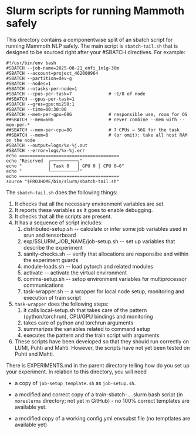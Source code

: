 # Slurm scripts for running Mammoth safely

This directory contains a componentwise split of an sbatch script for running Mammoth NLP safely.
The main script is `sbatch-tail.sh` that is designed to be sourced right after your #SBATCH directives.
For example:
```
#!/usr/bin/env bash
#SBATCH --job-name=2025-08-21_enfi_1n1g-30m
#SBATCH --account=project_462000964
#SBATCH --partition=dev-g
#SBATCH --nodes=1
#SBATCH --ntasks-per-node=1
#SBATCH --cpus-per-task=7              # ~1/8 of node
##SBATCH --gpus-per-task=1
#SBATCH --gres=gpu:mi250:1
#SBATCH --time=00:30:00
#SBATCH --mem-per-gpu=60G              # responsible use, room for OS
##SBATCH --mem=60G                     # never combine --mem with --mem-per-*
##SBATCH --mem-per-cpu=8G              # 7 CPUs → 56G for the task
##SBATCH --mem=0                       # (or omit): take all host RAM on the node
#SBATCH --output=logs/%x-%j.out
#SBATCH --error=logs/%x-%j.err
echo ======================================
echo "Reserved  ┌──────────┐"
echo "          │ Task 0   │ GPU 0 │ CPU 0–6"
echo "          └──────────┘"
echo ======================================
source "$PROJHOME/bin/slurm/sbatch-tail.sh"
```

The `sbatch-tail.sh` does the following things:

1. It checks that all the necessary environment variables are set.
2. It reports these variables as it goes to enable debugging.
3. It checks that all the scripts are present.
4. It has a sequence of script includes:
   1. distributed-setup.sh -- calculate or infer some job variables used in srun and tensorboard
   2. exp/$SLURM_JOB_NAME/job-setup.sh -- set up variables that describe the experiment
   3. sanity-checks.sh -- verify that allocations are responsibe and within the experiment guards
   4. module-loads.sh -- load pytorch and related modules
   5. activate -- activate the virtual environment
   6. comms-setup.sh -- setop environment variables for multiprocessor communications
   7. task-wrapper.sh -- a wrapper for local node setup, monitoring and execution of train script
5. `task-wrapper` does the following steps:
   1. it calls local-setup.sh that takes care of the pattern (python/torchrun), CPU/GPU bindings and monitoring
   2. takes care of python and torchrun arguments
   3. summarizes the variables related to command setup
   4. executes the pattern and the train script with arguments
6. These scripts have been developed so that they should run correctly on LUMI, Puhti and Mahti.
   However, the scripts have not yet been tested on Puhti and Mahti.

There is EXPERIMENTS.md in the parent directory telling how do you set up your experiment.
In relation to this directory, you will need

- a copy of `job-setup_template.sh` as `job-setup.sh`.

- a modified and correct copy of a train-sbatch-<machine>....slurm bash script (in `moreslurms` directory; not yet in GitHub) - no 100% correct templates are available yet.

- a modified copy of a working config.yml.envsubst file (no temptlates are available yet)



